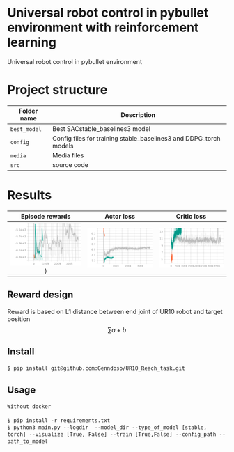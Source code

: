 # Universal robot control in pybullet environment with reinforcement learning
Universal robot control in pybullet environment

# Project structure

|Folder name       |                     Description                                    |
|------------------|--------------------------------------------------------------------|
|`best_model`   |  Best SACstable_baselines3 model                                         |
|`config`            | Config files for training stable_baselines3 and DDPG_torch models                               |
|`media`          | Media files                |
|`src`          |  source code             |

# Results 

Episode rewards             |  Actor loss              | Critic loss
:-------------------------:|:-------------------------: | :-------------------------:
![](https://github.com/Genndoso/UR10_Reach_task/blob/main/Media/Episode_reward.png))  |  ![](https://github.com/Genndoso/UR10_Reach_task/blob/main/Media/Actor_loss.png) | ![](https://github.com/Genndoso/UR10_Reach_task/blob/main/Media/Critic_loss.png)


## Reward design
Reward is based on L1 distance between end joint of UR10 robot and target position
$$ \sum{a+b} $$



## Install
```
$ pip install git@github.com:Genndoso/UR10_Reach_task.git 

```

## Usage
```
Without docker

$ pip install -r requirements.txt
$ python3 main.py --logdir  --model_dir --type_of_model [stable, torch] --visualize [True, False] --train [True,False] --config_path --path_to_model
